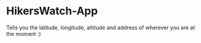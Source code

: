 # HikersWatch-App
Tells you the latitude, longitude, altitude and address of wherever you are at the moment :)
